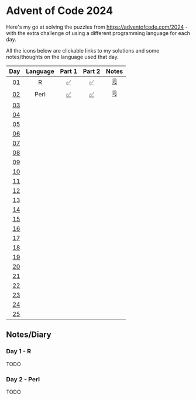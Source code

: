 # Advent of Code 2024

Here's my go at solving the puzzles from https://adventofcode.com/2024 - with the extra challenge of using a different programming language for each day.

All the icons below are clickable links to my solutions and some notes/thoughts on the language used that day.

| Day                                        | Language | Part 1                                     | Part 2                                     | Notes                                 |
| -----------------------------------------: | :------: | :----------------------------------------: | :----------------------------------------: | :-----------------------------------: |
| [01](https://adventofcode.com/2024/day/1)  | R        | [:white_check_mark:](01_R/01a.r)           | [:white_check_mark:](01_R/01b.r)           | [:spiral_notepad:](#day-1---r)        |
| [02](https://adventofcode.com/2024/day/2)  | Perl     | [:white_check_mark:](02_Perl/02a.pl)       | [:white_check_mark:](02_Perl/02b.pl)       | [:spiral_notepad:](#day-2---perl)     |
| [03](https://adventofcode.com/2024/day/3)  |          |                                            |                                            |                                       |
| [04](https://adventofcode.com/2024/day/4)  |          |                                            |                                            |                                       |
| [05](https://adventofcode.com/2024/day/5)  |          |                                            |                                            |                                       |
| [06](https://adventofcode.com/2024/day/6)  |          |                                            |                                            |                                       |
| [07](https://adventofcode.com/2024/day/7)  |          |                                            |                                            |                                       |
| [08](https://adventofcode.com/2024/day/8)  |          |                                            |                                            |                                       |
| [09](https://adventofcode.com/2024/day/9)  |          |                                            |                                            |                                       |
| [10](https://adventofcode.com/2024/day/10) |          |                                            |                                            |                                       |
| [11](https://adventofcode.com/2024/day/11) |          |                                            |                                            |                                       |
| [12](https://adventofcode.com/2024/day/12) |          |                                            |                                            |                                       |
| [13](https://adventofcode.com/2024/day/13) |          |                                            |                                            |                                       |
| [14](https://adventofcode.com/2024/day/14) |          |                                            |                                            |                                       |
| [15](https://adventofcode.com/2024/day/15) |          |                                            |                                            |                                       |
| [16](https://adventofcode.com/2024/day/16) |          |                                            |                                            |                                       |
| [17](https://adventofcode.com/2024/day/17) |          |                                            |                                            |                                       |
| [18](https://adventofcode.com/2024/day/18) |          |                                            |                                            |                                       |
| [19](https://adventofcode.com/2024/day/19) |          |                                            |                                            |                                       |
| [20](https://adventofcode.com/2024/day/20) |          |                                            |                                            |                                       |
| [21](https://adventofcode.com/2024/day/21) |          |                                            |                                            |                                       |
| [22](https://adventofcode.com/2024/day/22) |          |                                            |                                            |                                       |
| [23](https://adventofcode.com/2024/day/23) |          |                                            |                                            |                                       |
| [24](https://adventofcode.com/2024/day/24) |          |                                            |                                            |                                       |
| [25](https://adventofcode.com/2024/day/25) |          |                                            |                                            |                                       |

## Notes/Diary

### Day 1 - R

TODO

### Day 2 - Perl

TODO
